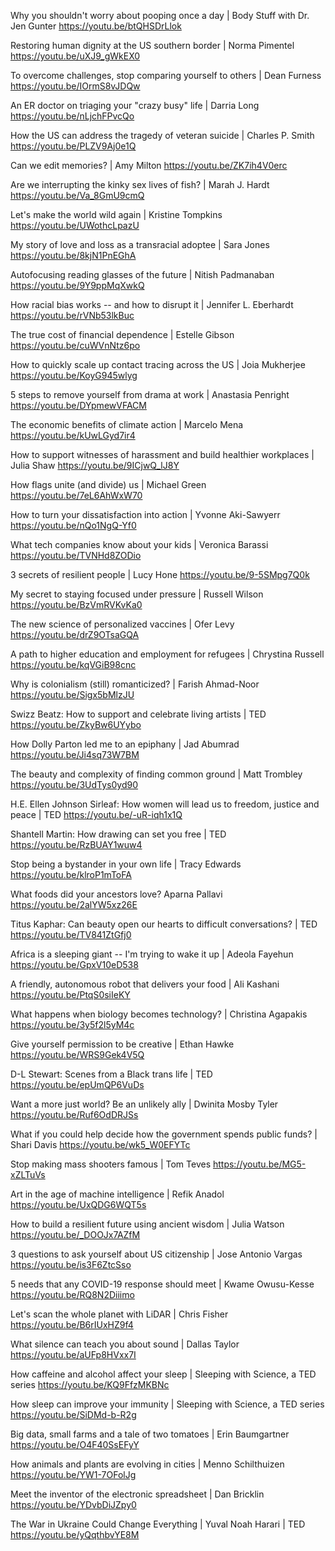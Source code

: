 Why you shouldn't worry about pooping once a day | Body Stuff with Dr. Jen Gunter https://youtu.be/btQHSDrLlok

Restoring human dignity at the US southern border | Norma Pimentel https://youtu.be/uXJ9_gWkEX0

To overcome challenges, stop comparing yourself to others | Dean Furness https://youtu.be/IOrmS8vJDQw

An ER doctor on triaging your "crazy busy" life | Darria Long https://youtu.be/nLjchFPvcQo

How the US can address the tragedy of veteran suicide | Charles P. Smith https://youtu.be/PLZV9Aj0e1Q

Can we edit memories? | Amy Milton https://youtu.be/ZK7ih4V0erc

Are we interrupting the kinky sex lives of fish? | Marah J. Hardt https://youtu.be/Va_8GmU9cmQ

Let's make the world wild again | Kristine Tompkins https://youtu.be/UWothcLpazU

My story of love and loss as a transracial adoptee | Sara Jones https://youtu.be/8kjN1PnEGhA

Autofocusing reading glasses of the future | Nitish Padmanaban https://youtu.be/9Y9ppMqXwkQ

How racial bias works -- and how to disrupt it | Jennifer L. Eberhardt https://youtu.be/rVNb53lkBuc

The true cost of financial dependence | Estelle Gibson https://youtu.be/cuWVnNtz6po

How to quickly scale up contact tracing across the US | Joia Mukherjee https://youtu.be/KoyG945wlyg

5 steps to remove yourself from drama at work | Anastasia Penright https://youtu.be/DYpmewVFACM

The economic benefits of climate action | Marcelo Mena https://youtu.be/kUwLGyd7ir4

How to support witnesses of harassment and build healthier workplaces | Julia Shaw https://youtu.be/9ICjwQ_lJ8Y

How flags unite (and divide) us | Michael Green https://youtu.be/7eL6AhWxW70

How to turn your dissatisfaction into action | Yvonne Aki-Sawyerr https://youtu.be/nQo1NgQ-Yf0

What tech companies know about your kids | Veronica Barassi https://youtu.be/TVNHd8ZODio

3 secrets of resilient people | Lucy Hone https://youtu.be/9-5SMpg7Q0k

My secret to staying focused under pressure | Russell Wilson https://youtu.be/BzVmRVKvKa0

The new science of personalized vaccines | Ofer Levy https://youtu.be/drZ9OTsaGQA

A path to higher education and employment for refugees | Chrystina Russell https://youtu.be/kqVGiB98cnc

Why is colonialism (still) romanticized? | Farish Ahmad-Noor https://youtu.be/Sigx5bMlzJU

Swizz Beatz: How to support and celebrate living artists | TED https://youtu.be/ZkyBw6UYybo

How Dolly Parton led me to an epiphany | Jad Abumrad https://youtu.be/Ji4sq73W7BM

The beauty and complexity of finding common ground | Matt Trombley https://youtu.be/3UdTys0yd90

H.E. Ellen Johnson Sirleaf: How women will lead us to freedom, justice and peace | TED https://youtu.be/-uR-iqh1x1Q

Shantell Martin: How drawing can set you free | TED https://youtu.be/RzBUAY1wuw4

Stop being a bystander in your own life | Tracy Edwards https://youtu.be/klroP1mToFA

What foods did your ancestors love? Aparna Pallavi https://youtu.be/2alYW5xz26E

Titus Kaphar: Can beauty open our hearts to difficult conversations? | TED https://youtu.be/TV841ZtGfj0

Africa is a sleeping giant -- I'm trying to wake it up | Adeola Fayehun https://youtu.be/GpxV10eD538

A friendly, autonomous robot that delivers your food | Ali Kashani https://youtu.be/PtqS0siIeKY

What happens when biology becomes technology? | Christina Agapakis https://youtu.be/3y5f2l5yM4c

Give yourself permission to be creative | Ethan Hawke https://youtu.be/WRS9Gek4V5Q

D-L Stewart: Scenes from a Black trans life | TED https://youtu.be/epUmQP6VuDs

Want a more just world? Be an unlikely ally | Dwinita Mosby Tyler https://youtu.be/Ruf6OdDRJSs

What if you could help decide how the government spends public funds? | Shari Davis https://youtu.be/wk5_W0EFYTc

Stop making mass shooters famous | Tom Teves https://youtu.be/MG5-xZLTuVs

Art in the age of machine intelligence | Refik Anadol https://youtu.be/UxQDG6WQT5s

How to build a resilient future using ancient wisdom | Julia Watson https://youtu.be/_DOOJx7AZfM

3 questions to ask yourself about US citizenship | Jose Antonio Vargas https://youtu.be/is3F6ZtcSso

5 needs that any COVID-19 response should meet | Kwame Owusu-Kesse https://youtu.be/RQ8N2Diiimo

Let's scan the whole planet with LiDAR | Chris Fisher https://youtu.be/B6rIUxHZ9f4

What silence can teach you about sound | Dallas Taylor https://youtu.be/aUFp8HVxx7I

How caffeine and alcohol affect your sleep | Sleeping with Science, a TED series https://youtu.be/KQ9FfzMKBNc

How sleep can improve your immunity | Sleeping with Science, a TED series https://youtu.be/SiDMd-b-R2g

Big data, small farms and a tale of two tomatoes | Erin Baumgartner https://youtu.be/O4F40SsEFyY

How animals and plants are evolving in cities | Menno Schilthuizen https://youtu.be/YW1-7OFolJg

Meet the inventor of the electronic spreadsheet | Dan Bricklin https://youtu.be/YDvbDiJZpy0

The War in Ukraine Could Change Everything | Yuval Noah Harari | TED https://youtu.be/yQqthbvYE8M

